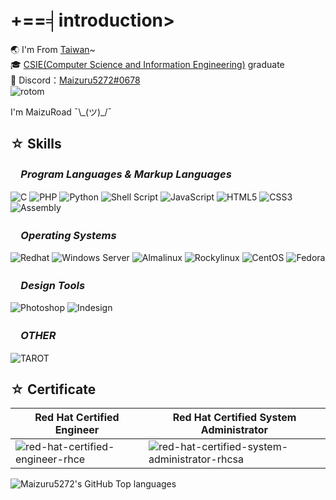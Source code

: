 # +==╡introduction>　
<!--# +==╡The3ofSwordsReversed>　-->

<!--⚔ _T3oSr = [The_3_of_Swords_Reversed](https://en.wikipedia.org/wiki/Three_of_Swords)_.  -->
🌏 I'm From [Taiwan](https://en.wikipedia.org/wiki/Taiwan)~  
🎓 [CSIE(Computer Science and Information Engineering)](https://zh.wikipedia.org/wiki/%E8%B3%87%E8%A8%8A%E5%B7%A5%E7%A8%8B%E5%AD%B8%E7%B3%BB) graduate  
📠 Discord：[Maizuru5272#0678](http://discordapp.com/invite/)   
![rotom](https://user-images.githubusercontent.com/74230665/152712942-dafa68e0-4d55-4a21-8dec-c71bc4571693.gif)  
   

  
I'm MaizuRoad ¯\\\_(ツ)\_/¯  
<!--## Code Editor
![VSCODE](https://img.shields.io/static/v1?style=for-the-badge&color=1E1E1E&logo=visualstudiocode&logoColor=007ACC&message=visual+studio+code&label=)
![Notepad++](https://img.shields.io/static/v1?style=for-the-badge&color=1E1E1E&logo=Notepad%2B%2B&logoColor=90E59A&message=Notepad%2B%2B&label=)
![Vim](https://img.shields.io/static/v1?style=for-the-badge&color=1E1E1E&logo=Vim&logoColor=019733&message=Vim&label=)
-->
## ☆ Skills
### 　_Program Languages & Markup Languages_
![C](https://img.shields.io/static/v1?style=for-the-badge&message=C%20Language&color=1E1E1E&logo=C&logoColor=659AD2&label=)
![PHP](https://img.shields.io/static/v1?style=for-the-badge&message=PHP&color=1E1E1E&logo=PHP&logoColor=777BB4&label=)
![Python](https://img.shields.io/static/v1?style=for-the-badge&message=Python&color=1E1E1E&logo=python&logoColor=3776AB&label=)
![Shell Script](https://img.shields.io/static/v1?style=for-the-badge&message=Shell%20Script&color=1E1E1E&logo=gnubash&logoColor=4EAA25&label=)
![JavaScript](https://img.shields.io/static/v1?style=for-the-badge&message=JavaScript&color=1E1E1E&logo=JavaScript&logoColor=F7DF1E&label=)
![HTML5](https://img.shields.io/static/v1?style=for-the-badge&message=HTML5&color=1E1E1E&logo=HTML5&logoColor=E34F26&label=)
![CSS3](https://img.shields.io/static/v1?style=for-the-badge&message=CSS3&color=1E1E1E&logo=CSS3&logoColor=1572B6&label=)
![Assembly](https://img.shields.io/static/v1?style=for-the-badge&message=Assembly(MASM)&color=1E1E1E&logo=microsoft&logoColor=B7472A&label=)
<!--![Mysql](https://img.shields.io/static/v1?style=for-the-badge&message=Mysql&color=1E1E1E&logo=mysql&logoColor=5CA2D6&label=)-->

### 　_Operating Systems_
![Redhat](https://img.shields.io/static/v1?style=for-the-badge&color=1E1E1E&logo=redhat&logoColor=DF2B34&message=Redhat%209&label=)
![Windows Server](https://img.shields.io/static/v1?style=for-the-badge&color=1E1E1E&logo=Windows&logoColor=0078D6&message=Windows%20Server%202008-2022&label=)
![Almalinux](https://img.shields.io/static/v1?style=for-the-badge&color=1E1E1E&logo=Almalinux&logoColor=FFFFFF&message=Almalinux%209&label=)
![Rockylinux](https://img.shields.io/static/v1?style=for-the-badge&color=1E1E1E&logo=Rockylinux&logoColor=10B981&message=Rockylinux%208&label=)
![CentOS](https://img.shields.io/static/v1?style=for-the-badge&color=1E1E1E&logo=CentOS&logoColor=FFFFFF&message=CentOS%207&label=)
![Fedora](https://img.shields.io/static/v1?style=for-the-badge&color=1E1E1E&logo=Fedora&logoColor=51A2DA&message=Fedora%2024&label=)

### 　_Design Tools_
![Photoshop](https://img.shields.io/static/v1?style=for-the-badge&message=Adobe%20PhotoShop&color=1E1E1E&logo=adobephotoshop&logoColor=31A8FF&label=)
![Indesign](https://img.shields.io/static/v1?style=for-the-badge&message=Adobe%20Indesign&color=1E1E1E&logo=adobeindesign&logoColor=FF3366&label=)

### 　_OTHER_
![TAROT](https://img.shields.io/static/v1?style=for-the-badge&message=🔮%20TAROT&color=262626&logo=&logoColor=CC5AF7&label=)

## ☆ Certificate
<!--|[Red Hat Certified Engineer](https://www.redhat.com/en/services/certification/rhce)|[Red Hat Certified System Administrator](https://www.redhat.com/en/services/certification/rhcsa)|-->
|Red Hat Certified Engineer|Red Hat Certified System Administrator|
|--|--|
|![red-hat-certified-engineer-rhce](https://user-images.githubusercontent.com/74230665/217510395-c16bc422-3df9-417a-b287-a6a1cbb2ca5e.png)|![red-hat-certified-system-administrator-rhcsa](https://user-images.githubusercontent.com/74230665/217510417-1f411f04-6743-4ef3-a4e2-cf7f78a3c49e.png)|  

![Maizuru5272's GitHub Top languages](https://github-readme-stats.vercel.app/api/top-langs/?username=0x0607&card_width=445&layout=compact&theme=radical&locale=en&langs_count=4)  

